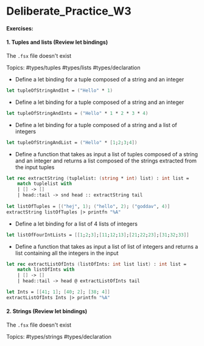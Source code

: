 # Deliberate_Practice_W3
#### Exercises:
#### 1. Tuples and lists (Review let bindings)
The `.fsx` file doesn't exist  

Topics: #types/tuples #types/lists #types/declaration

- Define a let binding for a tuple composed of a string and an integer
``` fsharp
let tupleOfStringAndInt = ("Hello" * 1)
```

- Define a let binding for a tuple composed of a string and an integer
``` fsharp
let tupleOfStringAndInts = ("Hello" * 1 * 2 * 3 * 4)
```

- Define a let binding for a tuple composed of a string and a list of integers
``` fsharp
let tupleOfStringAndList = ("Hello" * [1;2;3;4])
```

- Define a function that takes as input a list of tuples composed of a string and an integer and returns a list composed of the strings extracted from the input tuples

``` fsharp
let rec extractString (tuplelist: (string * int) list) : int list =
    match tuplelist with
    | [] -> []
    | head::tail -> snd head :: extractString tail
    
let listOfTuples = [("hej", 1); ("hello", 2); ("goddav", 4)]
extractString listOfTuples |> printfn "%A"
```

- Define a let binding for a list of 4 lists of integers
``` fsharp
let listOfFourIntLists = [[1;2;3];[11;12;13];[21;22;23];[31;32;33]]
```

- Define a function that takes as input a list of list of integers and returns a list containing all the integers in the input
``` fsharp
let rec extractListOfInts (listOfInts: int list list) : int list =
    match listOfInts with
    | [] -> []
    | head::tail -> head @ extractListOfInts tail

let Ints = [[41; 1]; [40; 2]; [38; 4]]
extractListOfInts Ints |> printfn "%A" 
```

#### 2. Strings (Review let bindings)
The `.fsx` file doesn't exist  

Topics: #types/strings #types/declaration

